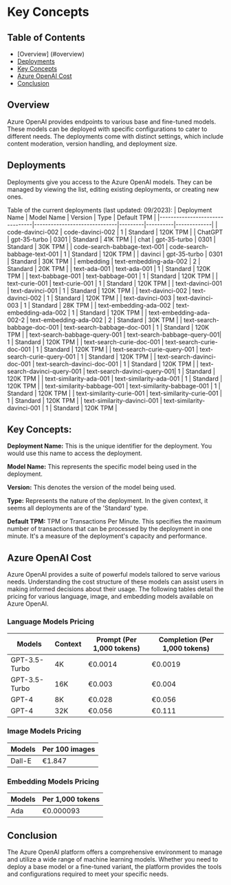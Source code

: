 # Key Concepts


## Table of Contents

- [Overview] (#overview)
- [Deployments](#deployments)
- [Key Concepts](#key-concepts)
- [Azure OpenAI Cost](#azure-openai-cost)
- [Conclusion](#conclusion)


## Overview
Azure OpenAI provides endpoints to various base and fine-tuned models. These models can be deployed with specific configurations to cater to different needs. The deployments come with distinct settings, which include content moderation, version handling, and deployment size.


## Deployments
Deployments give you access to the Azure OpenAI models. They can be managed by viewing the list, editing existing deployments, or creating new ones.

Table of the current deployments (last updated: 09/2023):
| Deployment Name                | Model Name                   | Version | Type     | Default TPM |
|--------------------------------|------------------------------|---------|----------|-------------|
| code-davinci-002               | code-davinci-002             | 1       | Standard | 120K TPM    |
| ChatGPT                        | gpt-35-turbo                 | 0301    | Standard | 41K TPM     |
| chat                           | gpt-35-turbo                 | 0301    | Standard | 30K TPM     |
| code-search-babbage-text-001   | code-search-babbage-text-001 | 1       | Standard | 120K TPM    |
| davinci                        | gpt-35-turbo                 | 0301    | Standard | 30K TPM     |
| embedding                      | text-embedding-ada-002       | 2       | Standard | 20K TPM     |
| text-ada-001                   | text-ada-001                 | 1       | Standard | 120K TPM    |
| text-babbage-001               | text-babbage-001             | 1       | Standard | 120K TPM    |
| text-curie-001                 | text-curie-001               | 1       | Standard | 120K TPM    |
| text-davinci-001               | text-davinci-001             | 1       | Standard | 120K TPM    |
| text-davinci-002               | text-davinci-002             | 1       | Standard | 120K TPM    |
| text-davinci-003               | text-davinci-003             | 1       | Standard | 28K TPM     |
| text-embedding-ada-002         | text-embedding-ada-002       | 1       | Standard | 120K TPM    |
| text-embedding-ada-002-2       | text-embedding-ada-002       | 2       | Standard | 30K TPM     |
| text-search-babbage-doc-001    | text-search-babbage-doc-001  | 1       | Standard | 120K TPM    |
| text-search-babbage-query-001  | text-search-babbage-query-001| 1       | Standard | 120K TPM    |
| text-search-curie-doc-001      | text-search-curie-doc-001    | 1       | Standard | 120K TPM    |
| text-search-curie-query-001    | text-search-curie-query-001  | 1       | Standard | 120K TPM    |
| text-search-davinci-doc-001    | text-search-davinci-doc-001  | 1       | Standard | 120K TPM    |
| text-search-davinci-query-001  | text-search-davinci-query-001| 1       | Standard | 120K TPM    |
| text-similarity-ada-001        | text-similarity-ada-001      | 1       | Standard | 120K TPM    |
| text-similarity-babbage-001    | text-similarity-babbage-001  | 1       | Standard | 120K TPM    |
| text-similarity-curie-001      | text-similarity-curie-001    | 1       | Standard | 120K TPM    |
| text-similarity-davinci-001    | text-similarity-davinci-001  | 1       | Standard | 120K TPM    |


## Key Concepts:

**Deployment Name:** This is the unique identifier for the deployment. You would use this name to access the deployment.

**Model Name:** This represents the specific model being used in the deployment.

**Version:** This denotes the version of the model being used.

**Type:** Represents the nature of the deployment. In the given context, it seems all deployments are of the 'Standard' type.

**Default TPM:** TPM or Transactions Per Minute. This specifies the maximum number of transactions that can be processed by the deployment in one minute. It's a measure of the deployment's capacity and performance.

## Azure OpenAI Cost
Azure OpenAI provides a suite of powerful models tailored to serve various needs. Understanding the cost structure of these models can assist users in making informed decisions about their usage. The following tables detail the pricing for various language, image, and embedding models available on Azure OpenAI.

### Language Models Pricing

| Models       | Context | Prompt (Per 1,000 tokens) | Completion (Per 1,000 tokens) |
|--------------|---------|---------------------------|-------------------------------|
| GPT-3.5-Turbo| 4K      | €0.0014                   | €0.0019                       |
| GPT-3.5-Turbo| 16K     | €0.003                    | €0.004                        |
| GPT-4        | 8K      | €0.028                    | €0.056                        |
| GPT-4        | 32K     | €0.056                    | €0.111                        |


### Image Models Pricing

| Models  | Per 100 images |
|---------|----------------|
| Dall-E  | €1.847         |


### Embedding Models Pricing

| Models  | Per 1,000 tokens |
|---------|------------------|
| Ada     | €0.000093        |


## Conclusion
The Azure OpenAI platform offers a comprehensive environment to manage and utilize a wide range of machine learning models. Whether you need to deploy a base model or a fine-tuned variant, the platform provides the tools and configurations required to meet your specific needs.

